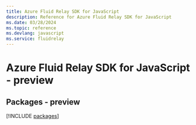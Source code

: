 ```yaml
---
title: Azure Fluid Relay SDK for JavaScript
description: Reference for Azure Fluid Relay SDK for JavaScript
ms.date: 03/28/2024
ms.topic: reference
ms.devlang: javascript
ms.service: fluidrelay
---
```

# Azure Fluid Relay SDK for JavaScript - preview
## Packages - preview
[!INCLUDE [packages](fluid-relay-index.md)]